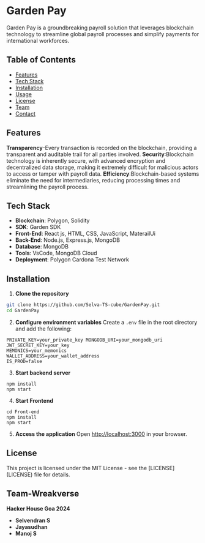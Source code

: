 # Garden Pay
Garden Pay is a groundbreaking payroll solution that leverages blockchain technology to streamline global payroll processes and simplify payments for international workforces.
## Table of Contents

- [Features](#features)
- [Tech Stack](#tech-stack)
- [Installation](#installation)
- [Usage](#usage)
- [License](#license)
- [Team](#team)
- [Contact](#contact)

## Features

**Transparency**-Every transaction is recorded on the blockchain, providing a transparent and auditable trail for all parties involved.
**Security**:Blockchain technology is inherently secure, with advanced encryption and decentralized data storage, making it extremely difficult for malicious actors to access or tamper with payroll data.
**Efficiency**:Blockchain-based systems eliminate the need for intermediaries, reducing processing times and streamlining the payroll process.

## Tech Stack

- **Blockchain**: Polygon, Solidity
- **SDK**: Garden SDK
- **Front-End**: React js, HTML, CSS, JavaScript, MaterailUi
- **Back-End**: Node.js, Express.js, MongoDB
- **Database**: MongoDB
- **Tools**: VsCode, MongoDB Cloud
- **Deployment**: Polygon Cardona Test Network

## Installation

1. **Clone the repository**

```bash
git clone https://github.com/Selva-TS-cube/GardenPay.git 
cd GardenPay
```
2. **Configure environment variables**
   Create a `.env` file in the root directory and add the following:

```DB_URI_DEV=your_monodb_uri
PRIVATE_KEY=your_private_key MONGODB_URI=your_mongodb_uri
JWT_SECRET_KEY=your_key
MEMONICS=your_memonics
WALLET_ADDRESS=your_wallet_address
IS_PROD=false
```
3. **Start backend server**

```
npm install
npm start
```

4. **Start Frontend**

```
cd Front-end
npm install
npm start
```

5. **Access the application**
   Open [http://localhost:3000](http://localhost:3000) in your browser.


## License

This project is licensed under the MIT License - see the [LICENSE]
(LICENSE) file for details.


## Team-Wreakverse

**Hacker House Goa 2024**
- **Selvendran S**
- **Jayasudhan**
- **Manoj S**
